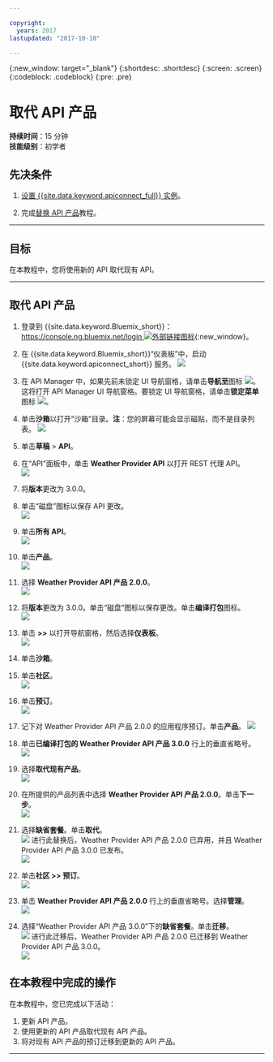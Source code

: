 ```yaml
---

copyright:
  years: 2017
lastupdated: "2017-10-10"

---
```


{:new_window: target="_blank"}
{:shortdesc: .shortdesc}
{:screen: .screen}
{:codeblock: .codeblock}
{:pre: .pre}

# 取代 API 产品
**持续时间**：15 分钟  
**技能级别**：初学者  

## 先决条件

1. [设置 {{site.data.keyword.apiconnect_full}} 实例](tut_prereq_set_up_apic_instance.html)。

2. 完成[替换 API 产品](tut_manage_replace.html)教程。

---
## 目标
在本教程中，您将使用新的 API 取代现有 API。

---
## 取代 API 产品
1. 登录到 {{site.data.keyword.Bluemix_short}}：[https://console.ng.bluemix.net/login ![外部链接图标](../../../icons/launch-glyph.svg "外部链接图标")](https://console.ng.bluemix.net/login){:new_window}。

2. 在 {{site.data.keyword.Bluemix_short}}“仪表板”中，启动 {{site.data.keyword.apiconnect_short}} 服务。
![](images/Bluemix.png)

3. 在 API Manager 中，如果先前未锁定 UI 导航窗格，请单击**导航至**图标 ![](images/navigate-to.png)。这将打开 API Manager UI 导航窗格。要锁定 UI 导航窗格，请单击**锁定菜单**图标 ![](images/pinned.png)。

4. 单击**沙箱**以打开“沙箱”目录。**注**：您的屏幕可能会显示磁贴，而不是目录列表。
![](images/del-sandbox-list.png)

4. 单击**草稿** > **API**。

5. 在“API”面板中，单击 **Weather Provider API** 以打开 REST 代理 API。  
![](images/rep-api-list.png)

6. 将**版本**更改为 3.0.0。

7. 单击“磁盘”图标以保存 API 更改。  
![](images/sup-change-version.png)

8. 单击**所有 API**。  
![](images/rep-all-apis.png)

9. 单击**产品**。  
![](images/sup-prods.png)

10.	选择 **Weather Provider API 产品 2.0.0**。  
![](images/sup-draft-prod-list.png)

11.	将**版本**更改为 3.0.0。单击“磁盘”图标以保存更改。单击**编译打包**图标。  
![](images/sup-change-prod-vers-3.png)

12.	单击 **>>** 以打开导航窗格，然后选择**仪表板**。  
![](images/rep-dashboard.png)

13.	单击**沙箱**。

14.	单击**社区**。  
![](images/sup-sand-dash.png)

15.	单击**预订**。  
![](images/sup-comm-orgs.png)

16.	记下对 Weather Provider API 产品 2.0.0 的应用程序预订。单击**产品**。
![](images/sup-scriptions-200.png)  

17.	单击**已编译打包的 Weather Provider API 产品 3.0.0** 行上的垂直省略号。  
![](images/sup-stage-prod-3.png)

18.	选择**取代现有产品**。  
![](images/sup-super-prod.png)

19.	在所提供的产品列表中选择 **Weather Provider API 产品 2.0.0**。单击**下一步**。  
![](images/sup-super-dialog-1.png)

20.	选择**缺省套餐**。单击**取代**。  
![](images/sup-super-dialog-2.png)
    进行此替换后，Weather Provider API 产品 2.0.0 已弃用，并且 Weather Provider API 产品 3.0.0 已发布。  
![](images/sup-dash-prods-3.png) 
 
21.	单击**社区 >> 预订**。  
![](images/sup-scriptions-200.png)
 
22.	单击 **Weather Provider API 产品 2.0.0** 行上的垂直省略号。选择**管理**。  
![](images/sup-dots-manage.png) 

23.	选择“Weather Provider API 产品 3.0.0”下的**缺省套餐**。单击**迁移**。  
![](images/sup-migrate-dialog.png)
    进行此迁移后，Weather Provider API 产品 2.0.0 已迁移到 Weather Provider API 产品 3.0.0。  
![](images/sup-migrated.png) 
 

 
## 在本教程中完成的操作
在本教程中，您已完成以下活动：

1. 更新 API 产品。
2. 使用更新的 API 产品取代现有 API 产品。
3. 将对现有 API 产品的预订迁移到更新的 API 产品。

---












